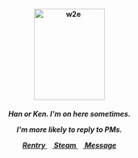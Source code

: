 <h4 align="center">
<img src="https://file.garden/Zk6TqIiRxGzlYu1T/ze"width="140" height="180" alt="w2e">
<br>
</h4>
<h5 align="center">
  Han or Ken. I'm on here sometimes.
<p align> I'm more likely to reply to PMs. </p>
  
<a href=https://rentry.co/kancho> Rentry </a>⠀<a href=https://steamcommunity.com/id/katocha/> Steam </a>⠀<a href=https://gantz.atabook.org> Message </a>
